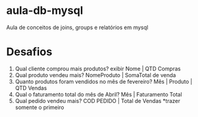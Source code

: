 # aula-db-mysql
Aula de conceitos de joins, groups e relatórios em mysql

# Desafios

1. Qual cliente comprou mais produtos? exibir Nome | QTD Compras
2. Qual produto vendeu mais? NomeProduto | SomaTotal de venda
3. Quanto produtos foram vendidos no mês de fevereiro? Mês | Produto | QTD Vendas
4. Qual o faturamento total do mês de Abril? Mês | Faturamento Total
5. Qual pedido vendeu mais? COD PEDIDO | Total de Vendas *trazer somente o primeiro
